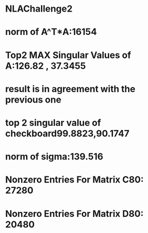 # NLAChallenge2
#  norm of A^T*A:16154
# Top2 MAX Singular Values of A:126.82 , 37.3455
# result is in agreement with the previous one
# top 2 singular value of checkboard99.8823,90.1747
# norm of sigma:139.516
# Nonzero Entries For Matrix C80: 27280
# Nonzero Entries For Matrix D80: 20480
